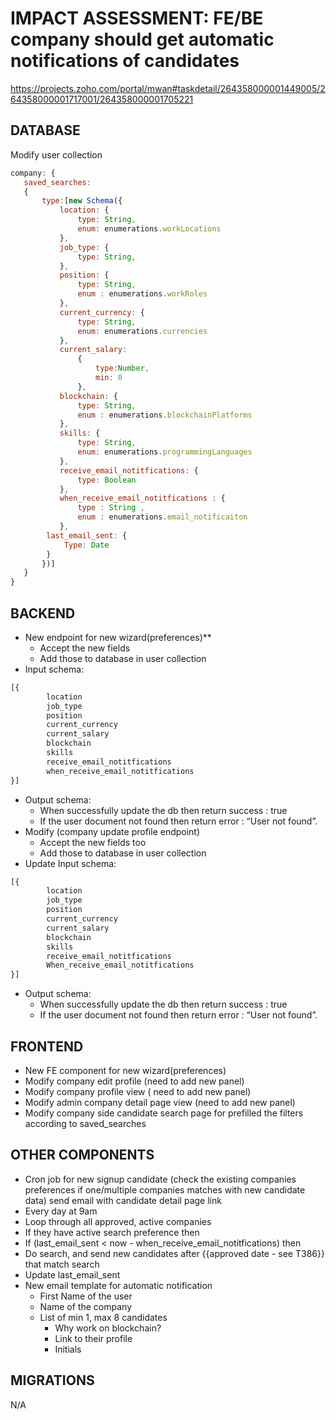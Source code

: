 # IMPACT ASSESSMENT: FE/BE company should get automatic notifications of candidates
https://projects.zoho.com/portal/mwan#taskdetail/264358000001449005/264358000001717001/264358000001705221

## DATABASE

Modify user collection

```js
company: {
   saved_searches:
   {
       type:[new Schema({
           location: {
               type: String,
               enum: enumerations.workLocations
           },
           job_type: {
               type: String,
           },
           position: {
               type: String,
               enum : enumerations.workRoles
           },
           current_currency: {
               type: String,
               enum: enumerations.currencies
           },
           current_salary:
               {
                   type:Number,
                   min: 0
               },
           blockchain: {
               type: String,
               enum : enumerations.blockchainPlatforms
           },
           skills: {
               type: String,
               enum: enumerations.programmingLanguages
           },
           receive_email_notitfications: {
               type: Boolean
           },
           when_receive_email_notitfications : {
               type : String ,
               enum : enumerations.email_notificaiton
           },
		last_email_sent: {
			Type: Date
		}
       })]
   }
}
```

## BACKEND
- New endpoint for new wizard(preferences)**
  - Accept the new fields
  - Add those to database in user collection
- Input schema:
```js
[{
		location
		job_type
		position
		current_currency
		current_salary
		blockchain
		skills
		receive_email_notitfications
		when_receive_email_notitfications
}]
```
- Output schema:
  - When successfully update the db then return success : true
  - If the user document not found then return error : “User not found”.
- Modify (company update profile endpoint)
  - Accept the new fields too
  - Add those to database in user collection
- Update Input schema:
```js
[{
		location
		job_type
		position
		current_currency
		current_salary
		blockchain
		skills
		receive_email_notitfications
		When_receive_email_notitfications
}]
```
- Output schema:
  - When successfully update the db then return success : true
  - If the user document not found then return error : “User not found”.

## FRONTEND
- New FE component for new wizard(preferences)
- Modify company edit profile (need to add new panel)
- Modify company profile view ( need to add new panel)
- Modify admin company detail page view (need to add new panel)
- Modify company side candidate search page for prefilled the filters according to saved_searches

## OTHER COMPONENTS
- Cron job for new signup candidate (check the existing companies preferences if one/multiple companies matches with new candidate data) send email with candidate detail page link
 - Every day at 9am
 - Loop through all approved, active companies
 - If they have active search preference then
 - If (last_email_sent < now - when_receive_email_notitfications) then
 - Do search, and send new candidates after {{approved date - see T386}} that match search
 - Update last_email_sent
- New email template for automatic notification
  - First Name of the user
  - Name of the company
  - List of min 1, max 8 candidates
    - Why work on blockchain?
    - Link to their profile
    - Initials


## MIGRATIONS
N/A
